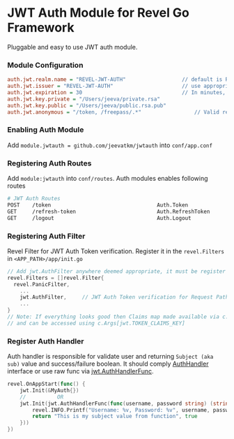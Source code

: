 # JWT Auth Module for Revel Go Framework

Pluggable and easy to use JWT auth module.

### Module Configuration
```ini
auth.jwt.realm.name = "REVEL-JWT-AUTH"                  // default is REVEL-JWT-AUTH
auth.jwt.issuer = "REVEL-JWT-AUTH" 				        // use appropriate values (string, URL), default is REVEL-JWT-AUTH
auth.jwt.expiration = 30						        // In minutes, default is 60 minutes
auth.jwt.key.private = "/Users/jeeva/private.rsa"
auth.jwt.key.public = "/Users/jeeva/public.rsa.pub"
auth.jwt.anonymous = "/token, /freepass/.*"  				// Valid regexp allowed for path
```

### Enabling Auth Module

Add `module.jwtauth = github.com/jeevatkm/jwtauth` into `conf/app.conf`

### Registering Auth Routes

Add `module:jwtauth` into `conf/routes`. Auth modules enables following routes
```sh
# JWT Auth Routes
POST	/token									Auth.Token
GET		/refresh-token							Auth.RefreshToken
GET		/logout									Auth.Logout
```

### Registering Auth Filter

Revel Filter for JWT Auth Token verification. Register it in the `revel.Filters` in `<APP_PATH>/app/init.go`

```go
// Add jwt.AuthFilter anywhere deemed appropriate, it must be register after revel.PanicFilter
revel.Filters = []revel.Filter{
  revel.PanicFilter,
	...
	jwt.AuthFilter,		// JWT Auth Token verification for Request Paths
	...
}
// Note: If everything looks good then Claims map made available via c.Args
// and can be accessed using c.Args[jwt.TOKEN_CLAIMS_KEY]
```

### Register Auth Handler

Auth handler is responsible for validate user and returning `Subject (aka sub)` value and success/failure boolean. It should comply [AuthHandler](https://github.com/jeevatkm/jwtauth/blob/master/app/jwt/jwt.go#L31) interface or use raw func via [jwt.AuthHandlerFunc](https://github.com/jeevatkm/jwtauth/blob/master/app/jwt/jwt.go#L37).
```go
revel.OnAppStart(func() {
	jwt.Init(&MyAuth{})
	//          OR
	jwt.Init(jwt.AuthHandlerFunc(func(username, password string) (string, bool) {
		revel.INFO.Printf("Username: %v, Password: %v", username, password)
		return "This is my subject value from function", true
	}))
})
```
